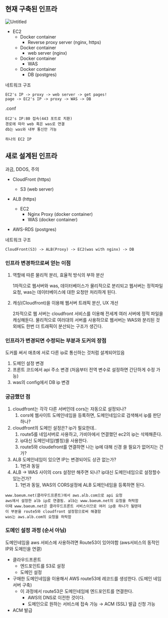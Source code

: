 ## 현재 구축된 인프라

![Untitled](https://s3-us-west-2.amazonaws.com/secure.notion-static.com/4d1db6b7-e5cf-4aeb-99ad-f487644d7bc4/Untitled.png)

- EC2
    - Docker container
        - Reverse proxy server (nginx, https)
    - Docker container
        - web server (nginx)
    - Docker container
        - WAS
    - Docker container
        - DB (postgres)

네트워크 구조

```tsx
EC2's IP -> proxy -> web server -> get pages!
page -> EC2's IP -> proxy -> WAS -> DB
```

.conf

```tsx
EC2's IP:80 접속(443 포트로 치환)
경로에 따라 web 혹은 was로 연결
db는 was와 내부 통신만 가능

하나의 EC2 IP
```

## 새로 설계된 인프라

과금, DDOS, 주의

- CloudFront (https)
    - S3 (web server)

- ALB (https)
    - EC2
        - Nginx Proxy (docker container)
        - WAS (docker container)

- AWS-RDS (postgres)

네트워크 구조

```tsx
CloudFront(S3) -> ALB(Proxy) -> EC2(was with nginx) -> DB
```

### 인프라 변경하므로써 얻는 이점

1. 역할에 따른 물리적 분리, 효율적 방식의 부하 분산
    
    1차적으로 웹서버와 was, 데이터베이스가 물리적으로 분리되고 웹서버는 정적파일 요청, was는 데이터베이스에 대한 요청만 처리하게 된다.
    
2. 캐싱(Cloudfront)을 이용해 웹서버 트래픽 분산, UX 개선
    
    2차적으로 웹 서버는 cloudfront 서비스를 이용해 전세계 여러 서버에 정적 파일을 캐싱해둔다. 물리적으로 여러대의 서버를 사용하므로 웹서버는 WAS와 분리된 것 외에도 한번 더 트래픽이 분산되는 구조가 생긴다.
    

### 인프라가 변경되면 수정되는 부분과 도커의 장점

도커를 써서 애초에 서로 다른 ip로 통신하는 것처럼 설계되어있음

1. 도메인 설정 변경
2. 프론트 코드에서 api 주소 변경 (처음부터 전역 변수로 설정하면 간단하게 수정 가능)
3. was의 config에서 DB ip 변경

### 궁금했던 점

1. cloudfront는 각각 다른 서버인데 cors는 자동으로 설정되나?
    1. cors에 웹사이트 도메인네임을 등록하면, 도메인네임으로 검색해서 ip를 판단하나?
2. cloudfront의 도메인 설정은? ip가 필요한데..
    1. route5를 네임서버로 사용하고, 가비아에서 연결했던 ec2의 ip는 삭제해준다.
    2. ip대신 도메인네임(별칭)을 사용한다.
    3. route5와 cloudefront를 연결하면 나는 ip에 대해 신경 쓸 필요가 없어지는 건가?
3. ALB 도메인네임이 있으면 IP는 변경되어도 상관 없는가?
    1. 1번과 동일
4. ALB → WAS 사이의 cors 설정만 해주면 되나? ip대신 도메인네임으로 설정할수있는건가?
    1. 1번과 동일, WAS의 CORS설정에 ALB 도메인네임을 등록하면 된다.

```tsx
www.baeum.net(클라우드프론트)에서 aws.alb.com으로 api 요청
aws에서 설정한 alb ip로 연결됨. alb는 www.baeum.net의 요청을 허락함
이때 www.baeum.net은 클라우드프론트 서비스이므로 여러 ip중 하나가 될텐데
이 부분을 route5와 cloudfront 설정함으로써 해결함
was는 aws.alb.com의 요청을 허락함
```

### 도메인 설정 과정 (순서 아님)

도메인네임을 aws 서비스에 사용하려면 Route53이 있어야함 (aws서비스의 동적인 IP와 도메인을 연결)

- 클라우드프론트
    - 엔드포인트를 S3로 설정
    - 도메인 설정
- 구매한 도메인네임을 이용해서 AWS route53에 레코드를 생성한다. (도메인 네임 서버 구축)
    - 이 과정에서 route53은 도메인네임에 엔드포인트를 연결한다.
        - AWS의 DNS로 이전한 것이다.
        - 도메인으로 원하는 서비스에 접속 가능 → ACM (SSL) 발급 신청 가능
- ACM 발급